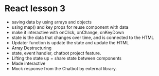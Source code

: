 # React lesson 3
- saving data by using arrays and objects
- using map() and key props for reuse component with data
- make it interactive with onClick, onChange, onKeyDown
- state is the data that changes over time, and is connected to the HTML
- Updater function is update the state and update the HTML
- Array Destructuring
- state, event handler, chatbot project feature.
- Lifting the state up = share state between components
- Made <ChatInput> interactive
- Mock response from the Chatbot by external library.
